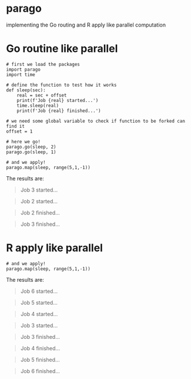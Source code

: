 # parago
implementing the Go routing and R apply like parallel computation

# Go routine like parallel

```
# first we load the packages
import parago
import time

# define the function to test how it works
def sleep(sec):
    real = sec + offset
    print(f'Job {real} started...')
    time.sleep(real)
    print(f'Job {real} finished...')

# we need some global variable to check if function to be forked can find it
offset = 1

# here we go!
parago.go(sleep, 2)
parago.go(sleep, 1)

# and we apply!
parago.map(sleep, range(5,1,-1))
```

The results are:

> Job 3 started...

> Job 2 started...

> Job 2 finished...

> Job 3 finished...


# R apply like parallel

```
# and we apply!
parago.map(sleep, range(5,1,-1))
```

The results are:

> Job 6 started...

> Job 5 started...

> Job 4 started...

> Job 3 started...

> Job 3 finished...

> Job 4 finished...

> Job 5 finished...

> Job 6 finished...
